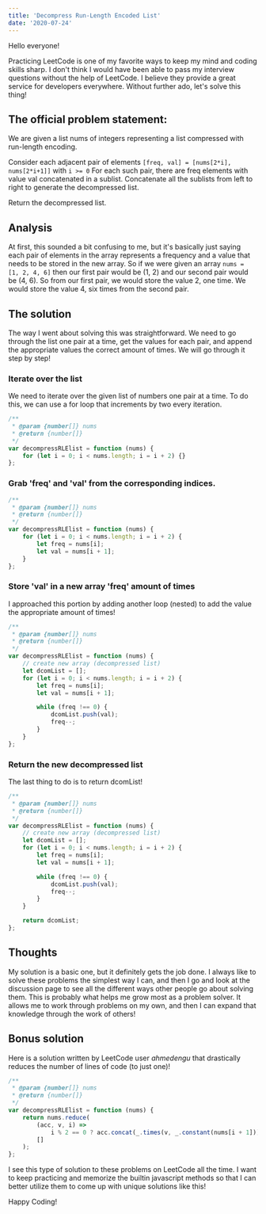 ```yaml
---
title: 'Decompress Run-Length Encoded List'
date: '2020-07-24'
---
```


Hello everyone!

Practicing LeetCode is one of my favorite ways to keep my mind and coding skills sharp. I don't think I would have been able to pass my interview questions without the help of LeetCode. I believe they provide a great service for developers everywhere. Without further ado, let's solve this thing!

## The official problem statement:

We are given a list nums of integers representing a list compressed with run-length encoding.

Consider each adjacent pair of elements `[freq, val] = [nums[2*i], nums[2*i+1]]` with `i >= 0` For each such pair, there are freq elements with value val concatenated in a sublist. Concatenate all the sublists from left to right to generate the decompressed list.

Return the decompressed list.

## Analysis

At first, this sounded a bit confusing to me, but it's basically just saying each pair of elements in the array represents a frequency and a value that needs to be stored in the new array. So if we were given an array `nums = [1, 2, 4, 6]` then our first pair would be (1, 2) and our second pair would be (4, 6). So from our first pair, we would store the value 2, one time. We would store the value 4, six times from the second pair.

## The solution

The way I went about solving this was straightforward. We need to go through the list one pair at a time, get the values for each pair, and append the appropriate values the correct amount of times. We will go through it step by step!

### Iterate over the list

We need to iterate over the given list of numbers one pair at a time. To do this, we can use a for loop that increments by two every iteration.

```javascript
/**
 * @param {number[]} nums
 * @return {number[]}
 */
var decompressRLElist = function (nums) {
    for (let i = 0; i < nums.length; i = i + 2) {}
};
```

### Grab 'freq' and 'val' from the corresponding indices.

```javascript
/**
 * @param {number[]} nums
 * @return {number[]}
 */
var decompressRLElist = function (nums) {
    for (let i = 0; i < nums.length; i = i + 2) {
        let freq = nums[i];
        let val = nums[i + 1];
    }
};
```

### Store 'val' in a new array 'freq' amount of times

I approached this portion by adding another loop (nested) to add the value the appropriate amount of times!

```javascript
/**
 * @param {number[]} nums
 * @return {number[]}
 */
var decompressRLElist = function (nums) {
    // create new array (decompressed list)
    let dcomList = [];
    for (let i = 0; i < nums.length; i = i + 2) {
        let freq = nums[i];
        let val = nums[i + 1];

        while (freq !== 0) {
            dcomList.push(val);
            freq--;
        }
    }
};
```

### Return the new decompressed list

The last thing to do is to return dcomList!

```javascript
/**
 * @param {number[]} nums
 * @return {number[]}
 */
var decompressRLElist = function (nums) {
    // create new array (decompressed list)
    let dcomList = [];
    for (let i = 0; i < nums.length; i = i + 2) {
        let freq = nums[i];
        let val = nums[i + 1];

        while (freq !== 0) {
            dcomList.push(val);
            freq--;
        }
    }

    return dcomList;
};
```

## Thoughts

My solution is a basic one, but it definitely gets the job done. I always like to solve these problems the simplest way I can, and then I go and look at the discussion page to see all the different ways other people go about solving them. This is probably what helps me grow most as a problem solver. It allows me to work through problems on my own, and then I can expand that knowledge through the work of others!

## Bonus solution

Here is a solution written by LeetCode user _ahmedengu_ that drastically reduces the number of lines of code (to just one)!

```javascript
/**
 * @param {number[]} nums
 * @return {number[]}
 */
var decompressRLElist = function (nums) {
    return nums.reduce(
        (acc, v, i) =>
            i % 2 == 0 ? acc.concat(_.times(v, _.constant(nums[i + 1]))) : acc,
        []
    );
};
```

I see this type of solution to these problems on LeetCode all the time. I want to keep practicing and memorize the builtin javascript methods so that I can better utilize them to come up with unique solutions like this!

Happy Coding!
